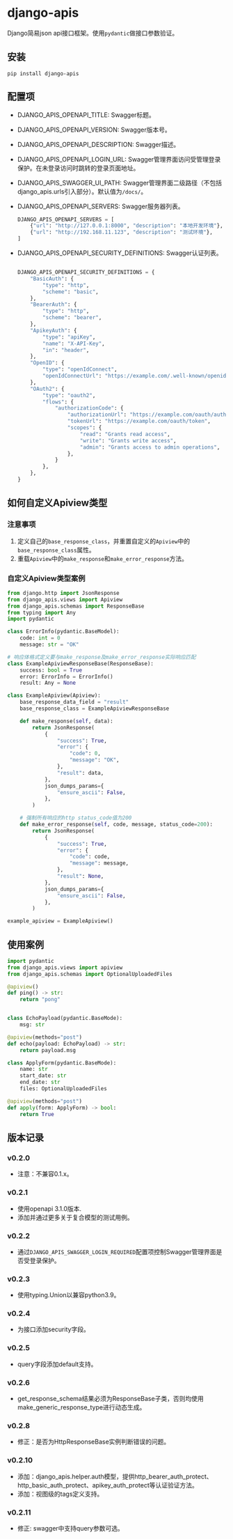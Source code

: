 # django-apis

Django简易json api接口框架。使用`pydantic`做接口参数验证。


## 安装

```
pip install django-apis
```

## 配置项

- DJANGO_APIS_OPENAPI_TITLE: Swagger标题。
- DJANGO_APIS_OPENAPI_VERSION: Swagger版本号。
- DJANGO_APIS_OPENAPI_DESCRIPTION: Swagger描述。
- DJANGO_APIS_OPENAPI_LOGIN_URL: Swagger管理界面访问受管理登录保护。在未登录访问时跳转的登录页面地址。
- DJANGO_APIS_SWAGGER_UI_PATH: Swagger管理界面二级路径（不包括django_apis.urls引入部分）。默认值为`/docs/`。
- DJANGO_APIS_OPENAPI_SERVERS: Swagger服务器列表。

    ```python
    DJANGO_APIS_OPENAPI_SERVERS = [
        {"url": "http://127.0.0.1:8000", "description": "本地开发环境"},
        {"url": "http://192.168.11.123", "description": "测试环境"},
    ]
    ```

- DJANGO_APIS_OPENAPI_SECURITY_DEFINITIONS: Swagger认证列表。

    ```python

    DJANGO_APIS_OPENAPI_SECURITY_DEFINITIONS = {
        "BasicAuth": {
            "type": "http",
            "scheme": "basic",
        },
        "BearerAuth": {
            "type": "http",
            "scheme": "bearer",
        },
        "ApikeyAuth": {
            "type": "apiKey",
            "name": "X-API-Key",
            "in": "header",
        },
        "OpenID": {
            "type": "openIdConnect",
            "openIdConnectUrl": "https://example.com/.well-known/openid-configuration",
        },
        "OAuth2": {
            "type": "oauth2",
            "flows": {
                "authorizationCode": {
                    "authorizationUrl": "https://example.com/oauth/authorize",
                    "tokenUrl": "https://example.com/oauth/token",
                    "scopes": {
                        "read": "Grants read access",
                        "write": "Grants write access",
                        "admin": "Grants access to admin operations",
                    },
                }
            },
        },
    }

    ```


## 如何自定义Apiview类型

### 注意事项
1. 定义自己的`base_response_class`，并重置自定义的`Apiview`中的`base_response_class`属性。
1. 重载`Apiview`中的`make_response`和`make_error_response`方法。

### 自定义Apiview类型案例

```python
from django.http import JsonResponse
from django_apis.views import Apiview
from django_apis.schemas import ResponseBase
from typing import Any
import pydantic

class ErrorInfo(pydantic.BaseModel):
    code: int = 0
    message: str = "OK"

# 响应体格式定义要与make_response及make_error_response实际响应匹配
class ExampleApiviewResponseBase(ResponseBase):
    success: bool = True
    error: ErrorInfo = ErrorInfo()
    result: Any = None

class ExampleApiview(Apiview):
    base_response_data_field = "result"
    base_response_class = ExampleApiviewResponseBase

    def make_response(self, data):
        return JsonResponse(
            {
                "success": True,
                "error": {
                    "code": 0,
                    "message": "OK",
                },
                "result": data,
            },
            json_dumps_params={
                "ensure_ascii": False,
            },
        )

    # 强制所有响应的http status_code值为200
    def make_error_response(self, code, message, status_code=200):
        return JsonResponse(
            {
                "success": True,
                "error": {
                    "code": code,
                    "message": message,
                },
                "result": None,
            },
            json_dumps_params={
                "ensure_ascii": False,
            },
        )

example_apiview = ExampleApiview()

```

## 使用案例

```python
import pydantic
from django_apis.views import apiview
from django_apis.schemas import OptionalUploadedFiles

@apiview()
def ping() -> str:
    return "pong"


class EchoPayload(pydantic.BaseMode):
    msg: str

@apiview(methods="post")
def echo(payload: EchoPayload) -> str:
    return payload.msg

class ApplyForm(pydantic.BaseMode):
    name: str
    start_date: str
    end_date: str
    files: OptionalUploadedFiles

@apiview(methods="post")
def apply(form: ApplyForm) -> bool:
    return True
```

## 版本记录

### v0.2.0

- 注意：不兼容0.1.x。

### v0.2.1

- 使用openapi 3.1.0版本.
- 添加并通过更多关于复合模型的测试用例。

### v0.2.2

- 通过`DJANGO_APIS_SWAGGER_LOGIN_REQUIRED`配置项控制Swagger管理界面是否受登录保护。

### v0.2.3

- 使用typing.Union以兼容python3.9。

### v0.2.4

- 为接口添加security字段。

### v0.2.5

- query字段添加default支持。

### v0.2.6

- get_response_schema结果必须为ResponseBase子类，否则均使用make_generic_response_type进行动态生成。

### v0.2.8

- 修正：是否为HttpResponseBase实例判断错误的问题。

### v0.2.10

- 添加：django_apis.helper.auth模型，提供http_bearer_auth_protect、http_basic_auth_protect、apikey_auth_protect等认证验证方法。
- 添加：视图级的tags定义支持。

### v0.2.11

- 修正: swagger中支持query参数可选。
